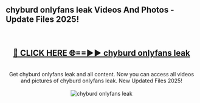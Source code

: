 <h2>chyburd onlyfans leak Videos And Photos - Update Files 2025!</h2>
<br>
<div align="center">
<h2><a href="https://linkcuts.com/hfmhzwbr" rel="nofollow">🔴 CLICK HERE 🌐==►► chyburd onlyfans leak</a></h2>
<br>
Get chyburd onlyfans leak and all content. Now you can access all videos and pictures of chyburd onlyfans leak. New Updated Files 2025!
<br>
<br>
<a href="https://linkcuts.com/hfmhzwbr" rel="nofollow" data-target="animated-image.originalLink"><img src="https://i.ibb.co.com/WyWwxjT/player-gif2.gif" alt="chyburd onlyfans leak" style="max-width: 100%; display: inline-block;" data-target="animated-image.originalImage"></a>
</div>
<br>